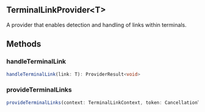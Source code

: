 ## TerminalLinkProvider&lt;T&gt;

A provider that enables detection and handling of links within terminals.

## Methods

### handleTerminalLink

```typescript
handleTerminalLink(link: T): ProviderResult<void>
```

### provideTerminalLinks

```typescript
provideTerminalLinks(context: TerminalLinkContext, token: CancellationToken): ProviderResult<T[]>
```

[TerminalLinkContext]: TerminalLinkContext.md
[ProviderResult]: ProviderResultT.md
[CancellationToken]: CancellationToken.md
